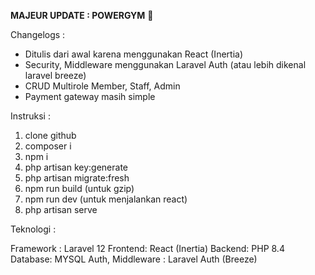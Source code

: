 **MAJEUR UPDATE : POWERGYM** 💪

Changelogs :
- Ditulis dari awal karena menggunakan React (Inertia)
- Security, Middleware menggunakan Laravel Auth (atau lebih dikenal laravel breeze)
- CRUD Multirole Member, Staff, Admin
- Payment gateway masih simple

Instruksi :
1. clone github
2. composer i
3. npm i
4. php artisan key:generate
5. php artisan migrate:fresh
6. npm run build (untuk gzip)
7. npm run dev (untuk menjalankan react)
8. php artisan serve

Teknologi :

Framework : Laravel 12
Frontend: React (Inertia)
Backend: PHP 8.4
Database: MYSQL
Auth, Middleware : Laravel Auth (Breeze)
